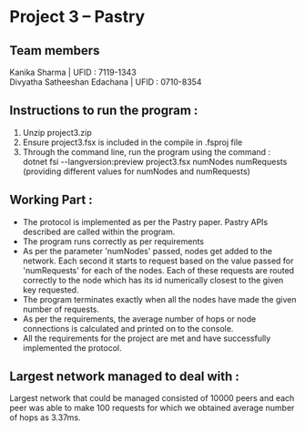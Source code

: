 # Project 3 – Pastry

## Team members
Kanika Sharma | UFID : 7119-1343 <br />
Divyatha Satheeshan Edachana | UFID : 0710-8354

## Instructions to run the program :
1. Unzip project3.zip
2. Ensure project3.fsx is included in the compile in .fsproj file
3. Through the command line, run the program using the command :
dotnet fsi --langversion:preview project3.fsx numNodes numRequests
(providing different values for numNodes and numRequests)

## Working Part :

<ul>
<li>The protocol is implemented as per the Pastry paper. Pastry APIs described are called within the program.</li>
<li>The program runs correctly as per requirements</li>
<li>As per the parameter 'numNodes' passed, nodes get added to the network. Each second it starts to request based on the value passed for 'numRequests' for each of the nodes. Each of these requests are routed correctly to the node which has its id numerically closest to the given key requested.</li>
<li>The program terminates exactly when all the nodes have made the given number of requests.</li>  
<li>As per the requirements, the average number of hops or node connections is calculated and printed on to the console.</li>
<li>All the requirements for the project are met and have successfully implemented the protocol.</li>
</ul>

## Largest network managed to deal with :

Largest network that could be managed consisted of 10000 peers and each peer was able to make 100 requests for which we obtained average number of hops as 3.37ms. 
